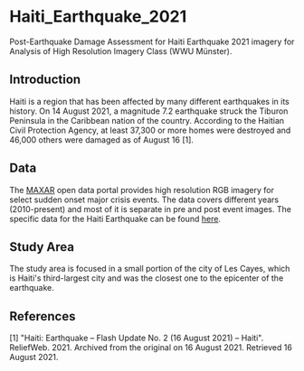 # Haiti_Earthquake_2021

Post-Earthquake Damage Assessment for Haiti Earthquake 2021 imagery for Analysis of High Resolution Imagery Class (WWU Münster).

## Introduction

Haiti is a region that has been affected by many different earthquakes in its history. On 14 August 2021, a magnitude 7.2 earthquake struck the Tiburon Peninsula in the Caribbean nation of the country. According to the Haitian Civil Protection Agency, at least 37,300 or more homes were destroyed and 46,000 others were damaged as of August 16 [1]. 

## Data

The [MAXAR](https://www.maxar.com/open-data) open data portal provides high resolution RGB imagery for select sudden onset major crisis events. The data covers different years (2010-present) and most of it is separate in pre and post event images. The specific data for the Haiti Earthquake can be found [here](https://www.maxar.com/open-data/haiti-earthquake-2021).

## Study Area

The study area is focused in a small portion of the city of Les Cayes, which is Haiti's third-largest city and was the closest one to the epicenter of the earthquake.

## References 

 [1] "Haiti: Earthquake – Flash Update No. 2 (16 August 2021) – Haiti". ReliefWeb. 2021. Archived from the original on 16 August 2021. Retrieved 16 August 2021.
